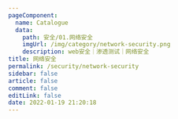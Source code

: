 ```yaml
---
pageComponent: 
  name: Catalogue
  data: 
    path: 安全/01.网络安全
    imgUrl: /img/category/network-security.png
    description: web安全｜渗透测试｜网络安全
title: 网络安全
permalink: /security/network-security
sidebar: false
article: false
comment: false
editLink: false
date: 2022-01-19 21:20:18
---
```

